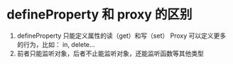 # defineProperty 和 proxy 的区别
  1. defineProperty 只能定义属性的读（get）和写（set）
     Proxy 可以定义更多的行为，比如： in, delete...
  2. 前者只能监听对象，后者不止能监听对象，还能监听函数等其他类型